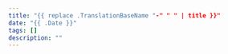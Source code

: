 ```yaml
---
title: "{{ replace .TranslationBaseName "-" " " | title }}"
date: "{{ .Date }}"
tags: []
description: ""
---
```

